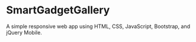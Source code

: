 # SmartGadgetGallery
A simple responsive web app using HTML, CSS, JavaScript, Bootstrap, and jQuery Mobile.
